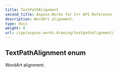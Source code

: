 ```yaml
---
title: TextPathAlignment
second_title: Aspose.Words for C++ API Reference
description: WordArt alignment. 
type: docs
weight: 0
url: /cpp/aspose.words.drawing/textpathalignment/
---
```

## TextPathAlignment enum


WordArt alignment.

